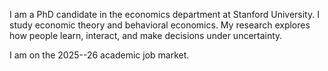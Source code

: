 I am a PhD candidate in the economics department at Stanford University.
I study economic theory and behavioral economics.
My research explores how people learn, interact, and make decisions under uncertainty.

I am on the 2025--26 academic job market.
